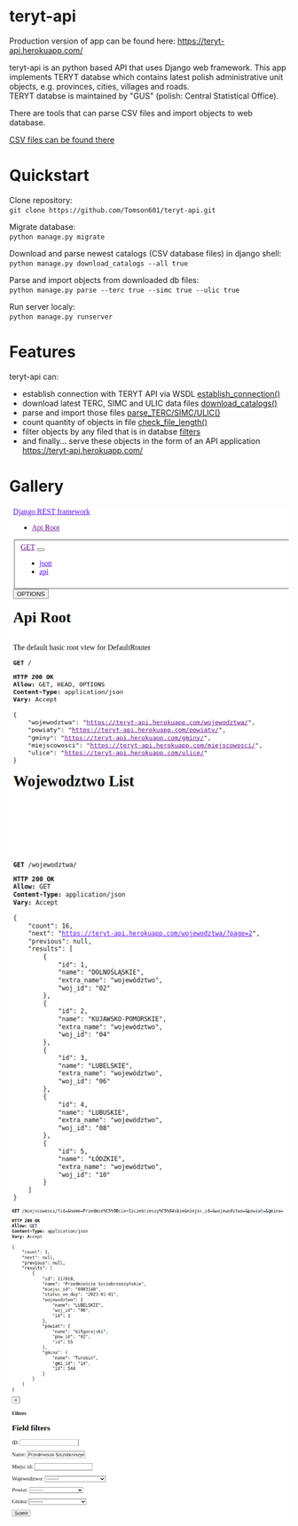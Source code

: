 # teryt-api  

Production version of app can be found here: https://teryt-api.herokuapp.com/  

teryt-api is an python based API that uses Django web framework. This app implements TERYT databse which contains latest polish administrative unit objects, e.g. provinces, cities, villages and roads.  
TERYT databse is maintained by "GUS" (polish: Central Statistical Office).  

There are tools that can parse CSV files and import objects to web database.  

[CSV files can be found there](
https://eteryt.stat.gov.pl/eTeryt/rejestr_teryt/udostepnianie_danych/baza_teryt/uzytkownicy_indywidualni/pobieranie/pliki_pelne.aspx?contrast=default)  

# Quickstart  
Clone repository:  
`git clone https://github.com/Tomson601/teryt-api.git`  

Migrate database:  
`python manage.py migrate`  

Download and parse newest catalogs (CSV database files) in django shell:  
`python manage.py download_catalogs --all true`  

Parse and import objects from downloaded db files:  
`python manage.py parse --terc true --simc true --ulic true`

Run server localy:  
`python manage.py runserver`  

# Features  
teryt-api can:
- establish connection with TERYT API via WSDL [establish_connection()](/api/tools/functions.py?plain=1#L19)
- download latest TERC, SIMC and ULIC data files [download_catalogs()](/api/tools/functions.py?plain=1#L37)
- parse and import those files [parse_TERC/SIMC/ULIC()](/api/tools/functions.py?plain=1#L97)
- count quantity of objects in file [check_file_length()](/api/tools/functions.py?plain=1#L97)
- filter objects by any filed that is in databse [filters](/api/main/views.py?plain=1#L14)
- and finally... serve these objects in the form of an API application https://teryt-api.herokuapp.com/

# Gallery  
![API root](/docs/api-root.png)  
![API woj-get](/docs/woj-api-get.png)  
![API filters](/docs/filters.png)  
